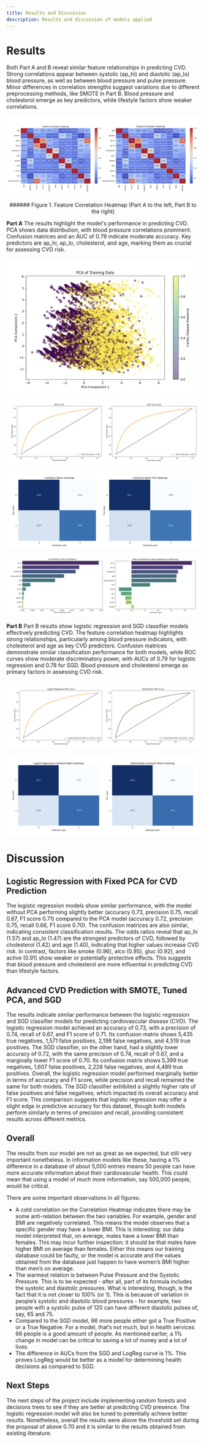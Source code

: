 ```yaml
---
title: Results and Discussion
description: Results and discussion of models applied
---
```


# Results

Both Part A and B reveal similar feature relationships in predicting CVD. Strong correlations appear between systolic (ap_hi) and diastolic (ap_lo) blood pressure, as well as between blood pressure and pulse pressure. Minor differences in correlation strengths suggest variations due to different preprocessing methods, like SMOTE in Part B. Blood pressure and cholesterol emerge as key predictors, while lifestyle factors show weaker correlations.

![Huge Image](../../../assets/heatmap.png)

<center> ###### Figure 1. Feature Correlation Heatmap (Part A to the left, Part B to the right) </center>

**Part A**
The results highlight the model's performance in predicting CVD. PCA shows data distribution, with blood pressure correlations prominent. Confusion matrices and an AUC of 0.79 indicate moderate accuracy. Key predictors are ap_hi, ap_lo, cholesterol, and age, marking them as crucial for assessing CVD risk.

![Huge Image](../../../assets/pca.png)

![Huge Image](../../../assets/rocPartA.png)

![Huge Image](../../../assets/confmatrixPartA.png)

![Huge Image](../../../assets/featureimportance.png)

**Part B**
Part B results show logistic regression and SGD classifier models effectively predicting CVD. The feature correlation heatmap highlights strong relationships, particularly among blood pressure indicators, with cholesterol and age as key CVD predictors. Confusion matrices demonstrate similar classification performance for both models, while ROC curves show moderate discriminatory power, with AUCs of 0.79 for logistic regression and 0.78 for SGD. Blood pressure and cholesterol emerge as primary factors in assessing CVD risk.

![Huge Image](../../../assets/rocPartB.png)

![Huge Image](../../../assets/confmatrixPartB.png)

# Discussion

## Logistic Regression with Fixed PCA for CVD Prediction

The logistic regression models show similar performance, with the model without PCA performing slightly better (accuracy 0.73, precision 0.75, recall 0.67, F1 score 0.71) compared to the PCA model (accuracy 0.72, precision 0.75, recall 0.66, F1 score 0.70). The confusion matrices are also similar, indicating consistent classification results.
The odds ratios reveal that ap_hi (1.57) and ap_lo (1.47) are the strongest predictors of CVD, followed by cholesterol (1.42) and age (1.40), indicating that higher values increase CVD risk. In contrast, factors like smoke (0.96), alco (0.95), gluc (0.92), and active (0.91) show weaker or potentially protective effects. This suggests that blood pressure and cholesterol are more influential in predicting CVD than lifestyle factors.

## Advanced CVD Prediction with SMOTE, Tuned PCA, and SGD

The results indicate similar performance between the logistic regression and SGD classifier models for predicting cardiovascular disease (CVD). The logistic regression model achieved an accuracy of 0.73, with a precision of 0.74, recall of 0.67, and F1 score of 0.71. Its confusion matrix shows 5,435 true negatives, 1,571 false positives, 2,198 false negatives, and 4,519 true positives. The SGD classifier, on the other hand, had a slightly lower accuracy of 0.72, with the same precision of 0.74, recall of 0.67, and a marginally lower F1 score of 0.70. Its confusion matrix shows 5,399 true negatives, 1,607 false positives, 2,228 false negatives, and 4,489 true positives.
Overall, the logistic regression model performed marginally better in terms of accuracy and F1 score, while precision and recall remained the same for both models. The SGD classifier exhibited a slightly higher rate of false positives and false negatives, which impacted its overall accuracy and F1 score. This comparison suggests that logistic regression may offer a slight edge in predictive accuracy for this dataset, though both models perform similarly in terms of precision and recall, providing consistent results across different metrics.

## Overall

The results from our model are not as great as we expected, but still very important nonetheless. In information models like these, having a 1% difference in a database of about 5,000 entries means 50 people can have more accurate information about their cardiovascular health.  This could mean that using a model of much more information, say 500,000 people, would be critical.

There are some important observations in all figures:
- A cold correlation on the Correlation Heatmap indicates there may be some anti-relation between the two variables. For example, gender and BMI are negatively correlated. This means the model observes that a specific gender may have a lower BMI. This is interesting: our data model interpreted that, on average, males have a lower BMI than females. This may incur further inspection: it should be that males have higher BMI on average than females. Either this means our training database could be faulty, or the model is accurate and the values obtained from the database just happen to have women’s BMI higher than men’s on average.
- The warmest relation is between Pulse Pressure and the Systolic Pressure. This is to be expected - after all, part of its formula includes the systolic and diastolic pressures. What is interesting, though, is the fact that it is not closer to 100% (or 1). This is because of variation in people’s systolic and diastolic blood pressures - for example, two people with a systolic pulse of 120 can have different diastolic pulses of, say, 65 and 75.
- Compared to the SGD model, 66 more people either got a True Positive or a True Negative. For a model, that’s not much, but in health services 66 people is a good amount of people. As mentioned earlier, a 1% change in model can be critical to saving a lot of money and a lot of lives.
- The difference in AUCs from the SGD and LogReg curve is 1%. This proves LogReg would be better as a model for determining health decisions as compared to SGD.

## Next Steps

The next steps of the project include implementing random forests and decisions trees to see if they are better at predicting CVD presence. The logistic regression model will also be tuned to potentially achieve better results. Nonetheless, overall the results were above the threshold set during the proposal of above 0.70 and it is similar to the results obtained from existing literature.

